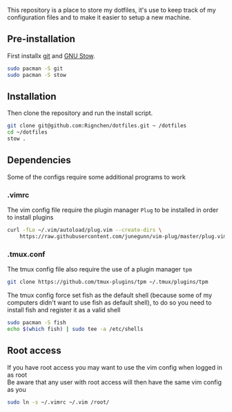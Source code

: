 This repository is a place to store my dotfiles, it's use to keep track of my configuration files and to make it easier to setup a new machine.

## Pre-installation
First installx [git](https://git-scm.com/) and [GNU Stow](https://www.gnu.org/software/stow/).
```bash
sudo pacman -S git
sudo pacman -S stow
```

## Installation
Then clone the repository and run the install script.
```bash
git clone git@github.com:Rignchen/dotfiles.git ~ /dotfiles
cd ~/dotfiles
stow .
```

## Dependencies
Some of the configs require some additional programs to work
### .vimrc
The vim config file require the plugin manager ``Plug`` to be installed in order to install plugins
```bash
curl -fLo ~/.vim/autoload/plug.vim --create-dirs \
    https://raw.githubusercontent.com/junegunn/vim-plug/master/plug.vim
```
### .tmux.conf
The tmux config file also require the use of a plugin manager ``tpm``
```bash
git clone https://github.com/tmux-plugins/tpm ~/.tmux/plugins/tpm
```
The tmux config force set fish as the default shell (because some of my computers didn't want to use fish as default shell), to do so you need to install fish and register it as a valid shell
```bash
sudo pacman -S fish
echo $(which fish) | sudo tee -a /etc/shells
```

## Root access
If you have root access you may want to use the vim config when logged in as root\
Be aware that any user with root access will then have the same vim config as you
```bash
sudo ln -s ~/.vimrc ~/.vim /root/
```
